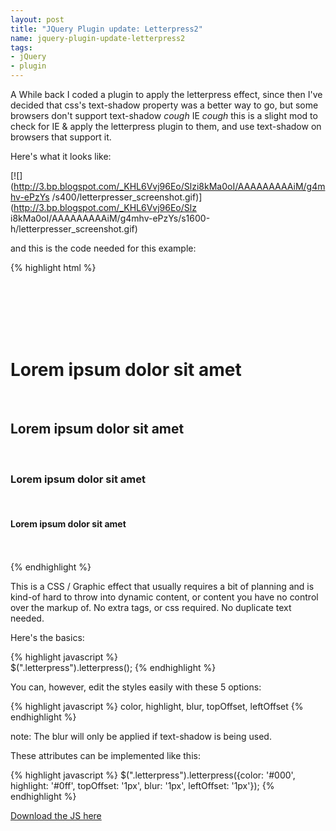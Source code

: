 ```yaml
---
layout: post
title: "JQuery Plugin update: Letterpress2"
name: jquery-plugin-update-letterpress2
tags:
- jQuery
- plugin
---
```


A While back I coded a plugin to apply the letterpress effect, since then I've decided
that css's text-shadow property was a better way to go, but some browsers don't support
text-shadow *cough* IE *cough* this is a slight mod to check for IE & apply the letterpress 
plugin to them, and use text-shadow on browsers that support it.  

Here's what it looks like:

[![](http://3.bp.blogspot.com/_KHL6Vvj96Eo/Slzi8kMa0oI/AAAAAAAAAiM/g4mhv-ePzYs
/s400/letterpresser_screenshot.gif)](http://3.bp.blogspot.com/_KHL6Vvj96Eo/Slz
i8kMa0oI/AAAAAAAAAiM/g4mhv-ePzYs/s1600-h/letterpresser_screenshot.gif)


and this is the code needed for this example:

{% highlight html %}    
    <script src="http://ajax.googleapis.com/ajax/libs/jquery/1.3.2/jquery.min.js" type="text/javascript"></script>  
    <script src="jquery.letterpress2.js" type="text/javascript"></script>  
    <style>  
    .all {  
    font-family:Helvetica, Arial, Sans;  
    }  
    h1 {  
    background:#2bf;  
    }  
    h2 {  
    background:#f2b;  
    }  
    h3 {  
    background:#b2f;  
    }  
    </style>  
    <script type="text/javascript">  
    $(document).ready(function(){  
    $("h1").letterpress({color: '#000', highlight: '#0ff', topOffset: '1px', leftOffset: '1px'});  
    $("h2").letterpress({color: '#000', highlight: '#f0f', leftOffset: '1px'});  
    $("h3").letterpress({color: '#000', highlight: '#f6f'});  
    $("h4").letterpress({topOffset: '2px', leftOffset: '2px'});  
    });  
    </script>  
    <div class="all">  
    <h1>Lorem ipsum dolor sit amet</h1>  
    <h2>Lorem ipsum dolor sit amet</h2>  
    <h3>Lorem ipsum dolor sit amet</h3>  
    <h4>Lorem ipsum dolor sit amet</h4>  
    </div>  
{% endhighlight %}    



This is a CSS / Graphic effect that usually requires a bit of planning and is
kind-of hard to throw into dynamic content, or content you have no control
over the markup of. No extra tags, or css required. No duplicate text needed.


Here's the basics:


{% highlight javascript %}    
    $(".letterpress").letterpress();
{% endhighlight %}


You can, however, edit the styles easily with these 5 options:

{% highlight javascript %}
    color, highlight, blur, topOffset, leftOffset
{% endhighlight %}

note: The blur will only be applied if text-shadow is being used.


These attributes can be implemented like this:

{% highlight javascript %}
    $(".letterpress").letterpress({color: '#000', highlight: '#0ff', topOffset: '1px', blur: '1px', leftOffset: '1px'});
{% endhighlight %}

[Download the JS here](http://jkirchartz-jquery-repository.googlecode.com/files/jquery.letterpress2.js)
